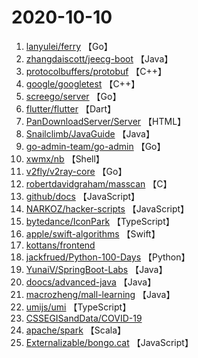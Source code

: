 # 2020-10-10

1. [lanyulei/ferry](https://github.com/lanyulei/ferry) 【Go】
2. [zhangdaiscott/jeecg-boot](https://github.com/zhangdaiscott/jeecg-boot) 【Java】
3. [protocolbuffers/protobuf](https://github.com/protocolbuffers/protobuf) 【C++】
4. [google/googletest](https://github.com/google/googletest) 【C++】
5. [screego/server](https://github.com/screego/server) 【Go】
6. [flutter/flutter](https://github.com/flutter/flutter) 【Dart】
7. [PanDownloadServer/Server](https://github.com/PanDownloadServer/Server) 【HTML】
8. [Snailclimb/JavaGuide](https://github.com/Snailclimb/JavaGuide) 【Java】
9. [go-admin-team/go-admin](https://github.com/go-admin-team/go-admin) 【Go】
10. [xwmx/nb](https://github.com/xwmx/nb) 【Shell】
11. [v2fly/v2ray-core](https://github.com/v2fly/v2ray-core) 【Go】
12. [robertdavidgraham/masscan](https://github.com/robertdavidgraham/masscan) 【C】
13. [github/docs](https://github.com/github/docs) 【JavaScript】
14. [NARKOZ/hacker-scripts](https://github.com/NARKOZ/hacker-scripts) 【JavaScript】
15. [bytedance/IconPark](https://github.com/bytedance/IconPark) 【TypeScript】
16. [apple/swift-algorithms](https://github.com/apple/swift-algorithms) 【Swift】
17. [kottans/frontend](https://github.com/kottans/frontend) 
18. [jackfrued/Python-100-Days](https://github.com/jackfrued/Python-100-Days) 【Python】
19. [YunaiV/SpringBoot-Labs](https://github.com/YunaiV/SpringBoot-Labs) 【Java】
20. [doocs/advanced-java](https://github.com/doocs/advanced-java) 【Java】
21. [macrozheng/mall-learning](https://github.com/macrozheng/mall-learning) 【Java】
22. [umijs/umi](https://github.com/umijs/umi) 【TypeScript】
23. [CSSEGISandData/COVID-19](https://github.com/CSSEGISandData/COVID-19) 
24. [apache/spark](https://github.com/apache/spark) 【Scala】
25. [Externalizable/bongo.cat](https://github.com/Externalizable/bongo.cat) 【JavaScript】
